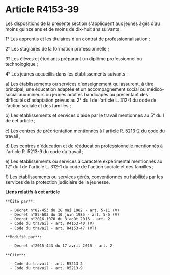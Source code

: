 # Article R4153-39

Les dispositions de la présente section s'appliquent aux jeunes âgés d'au moins quinze ans et de moins de dix-huit ans
suivants : 

1° Les apprentis et les titulaires d'un contrat de professionnalisation ; 

2° Les stagiaires de la formation professionnelle ; 

3° Les élèves et étudiants préparant un diplôme professionnel ou technologique ; 

4° Les jeunes accueillis dans les établissements suivants : 

a) Les établissements ou services d'enseignement qui assurent, à titre principal, une éducation adaptée et un accompagnement
social ou médico-social aux mineurs ou jeunes adultes handicapés ou présentant des difficultés d'adaptation prévus au 2° du I
de l'article L. 312-1 du code de l'action sociale et des familles ; 

b) Les établissements et services d'aide par le travail mentionnés au 5° du I de cet article ; 

c) Les centres de préorientation mentionnés à l'article R. 5213-2 du code du travail ; 

d) Les centres d'éducation et de rééducation professionnelle mentionnés à l'article R. 5213-9 du code du travail ; 

e) Les établissements ou services à caractère expérimental mentionnés au 12° du I de l'article L. 312-1 du code de l'action
sociale et des familles ; 

f) Les établissements ou services gérés, conventionnés ou habilités par les services de la protection judiciaire de la
jeunesse.

**Liens relatifs à cet article**

	**Cité par**:

	  - Décret n°82-453 du 28 mai 1982 - art. 5-11 (V)
	  - Décret n°85-603 du 10 juin 1985 - art. 5-5 (V)
	  - Décret n°2016-1070 du 3 août 2016 - art. 2
	  - Code du travail - art. R4153-40 (V)
	  - Code du travail - art. R4153-47 (VT)

	**Modifié par**:

	  - Décret n°2015-443 du 17 avril 2015 - art. 2

	**Cite**:

	  - Code du travail - art. R5213-2
	  - Code du travail - art. R5213-9
